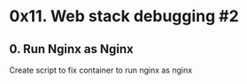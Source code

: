 # 0x11. Web stack debugging #2

## 0. Run Nginx as Nginx
Create script to fix container to run nginx as nginx

